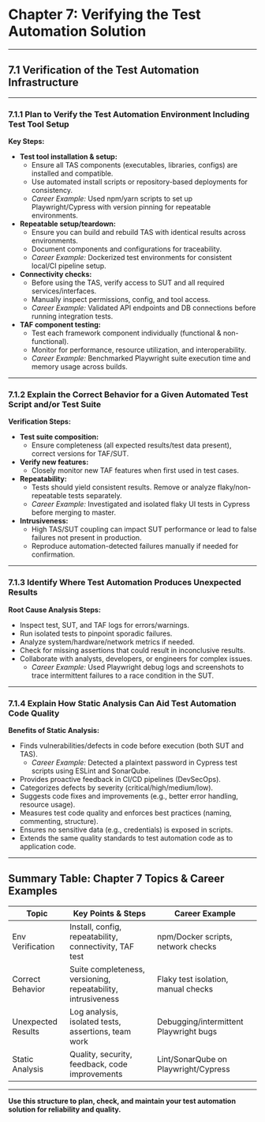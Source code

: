 # Chapter 7: Verifying the Test Automation Solution

---

## 7.1 Verification of the Test Automation Infrastructure

---

### 7.1.1 Plan to Verify the Test Automation Environment Including Test Tool Setup

**Key Steps:**
- **Test tool installation & setup:**  
  - Ensure all TAS components (executables, libraries, configs) are installed and compatible.
  - Use automated install scripts or repository-based deployments for consistency.
  - *Career Example:* Used npm/yarn scripts to set up Playwright/Cypress with version pinning for repeatable environments.
- **Repeatable setup/teardown:**  
  - Ensure you can build and rebuild TAS with identical results across environments.
  - Document components and configurations for traceability.
  - *Career Example:* Dockerized test environments for consistent local/CI pipeline setup.
- **Connectivity checks:**  
  - Before using the TAS, verify access to SUT and all required services/interfaces.
  - Manually inspect permissions, config, and tool access.
  - *Career Example:* Validated API endpoints and DB connections before running integration tests.
- **TAF component testing:**  
  - Test each framework component individually (functional & non-functional).
  - Monitor for performance, resource utilization, and interoperability.
  - *Career Example:* Benchmarked Playwright suite execution time and memory usage across builds.

---

### 7.1.2 Explain the Correct Behavior for a Given Automated Test Script and/or Test Suite

**Verification Steps:**
- **Test suite composition:**  
  - Ensure completeness (all expected results/test data present), correct versions for TAF/SUT.
- **Verify new features:**  
  - Closely monitor new TAF features when first used in test cases.
- **Repeatability:**  
  - Tests should yield consistent results. Remove or analyze flaky/non-repeatable tests separately.
  - *Career Example:* Investigated and isolated flaky UI tests in Cypress before merging to master.
- **Intrusiveness:**  
  - High TAS/SUT coupling can impact SUT performance or lead to false failures not present in production.
  - Reproduce automation-detected failures manually if needed for confirmation.

---

### 7.1.3 Identify Where Test Automation Produces Unexpected Results

**Root Cause Analysis Steps:**
- Inspect test, SUT, and TAF logs for errors/warnings.
- Run isolated tests to pinpoint sporadic failures.
- Analyze system/hardware/network metrics if needed.
- Check for missing assertions that could result in inconclusive results.
- Collaborate with analysts, developers, or engineers for complex issues.
  - *Career Example:* Used Playwright debug logs and screenshots to trace intermittent failures to a race condition in the SUT.

---

### 7.1.4 Explain How Static Analysis Can Aid Test Automation Code Quality

**Benefits of Static Analysis:**
- Finds vulnerabilities/defects in code before execution (both SUT and TAS).
  - *Career Example:* Detected a plaintext password in Cypress test scripts using ESLint and SonarQube.
- Provides proactive feedback in CI/CD pipelines (DevSecOps).
- Categorizes defects by severity (critical/high/medium/low).
- Suggests code fixes and improvements (e.g., better error handling, resource usage).
- Measures test code quality and enforces best practices (naming, commenting, structure).
- Ensures no sensitive data (e.g., credentials) is exposed in scripts.
- Extends the same quality standards to test automation code as to application code.

---

## **Summary Table: Chapter 7 Topics & Career Examples**

| Topic            | Key Points & Steps                                 | Career Example                         |
|------------------|---------------------------------------------------|----------------------------------------|
| Env Verification | Install, config, repeatability, connectivity, TAF test | npm/Docker scripts, network checks     |
| Correct Behavior | Suite completeness, versioning, repeatability, intrusiveness | Flaky test isolation, manual checks    |
| Unexpected Results | Log analysis, isolated tests, assertions, team work | Debugging/intermittent Playwright bugs |
| Static Analysis  | Quality, security, feedback, code improvements    | Lint/SonarQube on Playwright/Cypress   |

---
**Use this structure to plan, check, and maintain your test automation solution for reliability and quality.**